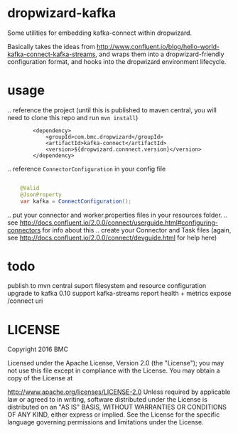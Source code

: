 # dropwizard-kafka

Some utilities for embedding kafka-connect within dropwizard. 

Basically takes the ideas from http://www.confluent.io/blog/hello-world-kafka-connect-kafka-streams,
and wraps them into a dropwizard-friendly configuration format, and hooks into the dropwizard environment lifecycle.

# usage


.. reference the project (until this is published to maven central, you will need to clone this repo and run `mvn install`)

```
        <dependency>
            <groupId>com.bmc.dropwizard</groupId>
            <artifactId>kafka-connect</artifactId>
            <version>${dropwizard.connnect.version}</version>
        </dependency>

```

.. reference `ConnectorConfiguration` in your config file

```java

    @Valid
    @JsonProperty
    var kafka = ConnectConfiguration();

```

.. put your connector and worker.properties files in your resources folder.
.. see http://docs.confluent.io/2.0.0/connect/userguide.html#configuring-connectors for info about this
.. create your Connector and Task files (again, see http://docs.confluent.io/2.0.0/connect/devguide.html for help here)



# todo

publish to mvn central
suport filesystem and resource configuration
upgrade to kafka 0.10
support kafka-streams
report health + metrics 
expose /connect uri

# LICENSE

Copyright 2016 BMC

Licensed under the Apache License, Version 2.0 (the "License"); you may not use this file except in compliance with the License. You may obtain a copy of the License at

http://www.apache.org/licenses/LICENSE-2.0
Unless required by applicable law or agreed to in writing, software distributed under the License is distributed on an "AS IS" BASIS, WITHOUT WARRANTIES OR CONDITIONS OF ANY KIND, either express or implied. See the License for the specific language governing permissions and limitations under the License.

